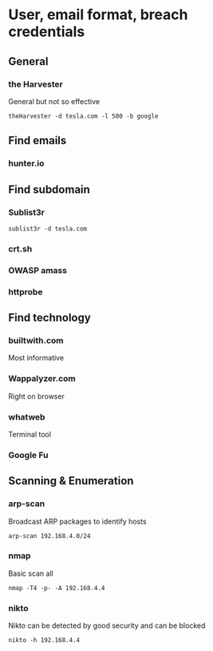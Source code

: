 # User, email format, breach credentials
## General
### the Harvester
General but not so effective
```
theHarvester -d tesla.com -l 500 -b google
```
## Find emails
### hunter.io

## Find subdomain
### Sublist3r
```
sublist3r -d tesla.com
```
### crt.sh

### OWASP amass

### httprobe

## Find technology
### builtwith.com
Most informative

### Wappalyzer.com
Right on browser

### whatweb
Terminal tool

### Google Fu

## Scanning & Enumeration
### arp-scan
Broadcast ARP packages to identify hosts
```
arp-scan 192.168.4.0/24
```
### nmap
Basic scan all
```
nmap -T4 -p- -A 192.168.4.4
```

### nikto
Nikto can be detected by good security and can be blocked
```
nikto -h 192.168.4.4
```
